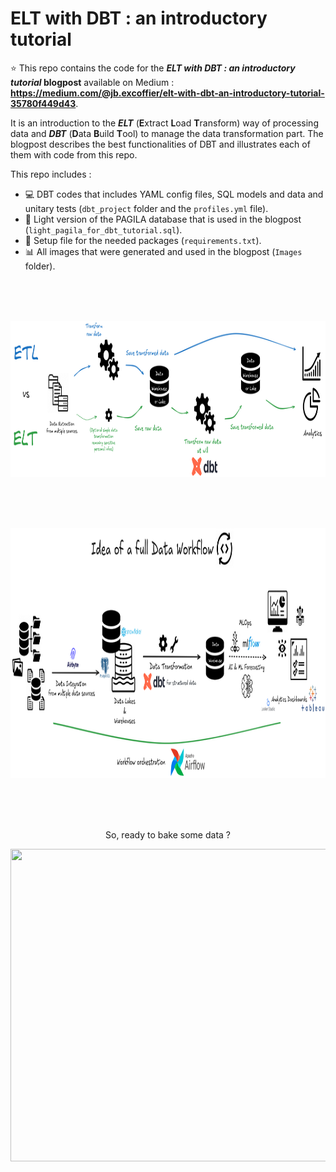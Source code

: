 # ELT with DBT : an introductory tutorial 

⭐ This repo contains the code for the **_ELT with DBT : an introductory tutorial_ blogpost** available on Medium : **https://medium.com/@jb.excoffier/elt-with-dbt-an-introductory-tutorial-35780f449d43**. 

It is an introduction to the **_ELT_** (**E**xtract **L**oad **T**ransform) way of processing data and **_DBT_** (**D**ata **B**uild **T**ool) to manage the data transformation part. The blogpost describes the best functionalities of DBT and illustrates each of them with code from this repo.

This repo includes : 
- 💻 DBT codes that includes YAML config files, SQL models and data and unitary tests (`dbt_project` folder and the `profiles.yml` file).
- 💾 Light version of the PAGILA database that is used in the blogpost (`light_pagila_for_dbt_tutorial.sql`).
- 🔧 Setup file for the needed packages (`requirements.txt`).
- 📊 All images that were generated and used in the blogpost (`Images` folder).

<br />
<br />
<br />

<p align="center">
  <img src="Images/ETL_vs_ELT.png" width="1000" height="250" />
</p>

<br />
<br />
<br />

<p align="center">
  <img src="Images/Full_Data_Workflow.png" width="1000" height="400" />
</p>

<br />
<br />
<br />

<p align="center">
  So, ready to bake some data ?
</p>

<p align="center">
  <img src="Images/Ready_To_Bake_by_Annie_Spratt_on_Unsplash.jpg" width="800" height="500" />
</p>